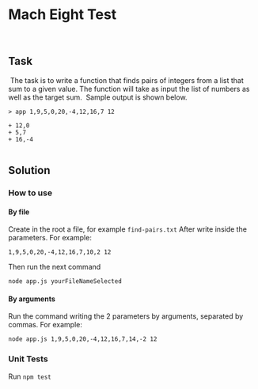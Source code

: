 # Mach Eight Test
​

## Task
​
The task is to write a function that finds pairs of integers from a list that
sum to a given value. The function will take as input the list of numbers as
well as the target sum.
​
Sample output is shown below.
```
> app 1,9,5,0,20,-4,12,16,7 12
​
+ 12,0
+ 5,7
+ 16,-4
​
```

## Solution

### How to use

#### By file
Create in the root a file, for example ```find-pairs.txt```
After write inside the parameters.
For example:
```
1,9,5,0,20,-4,12,16,7,10,2 12
```
Then run the next command 
```
node app.js yourFileNameSelected
```

#### By arguments
Run the command writing the 2 parameters by arguments, separated by commas. For example:
```
node app.js 1,9,5,0,20,-4,12,16,7,14,-2 12
```

### Unit Tests
Run ```npm test```